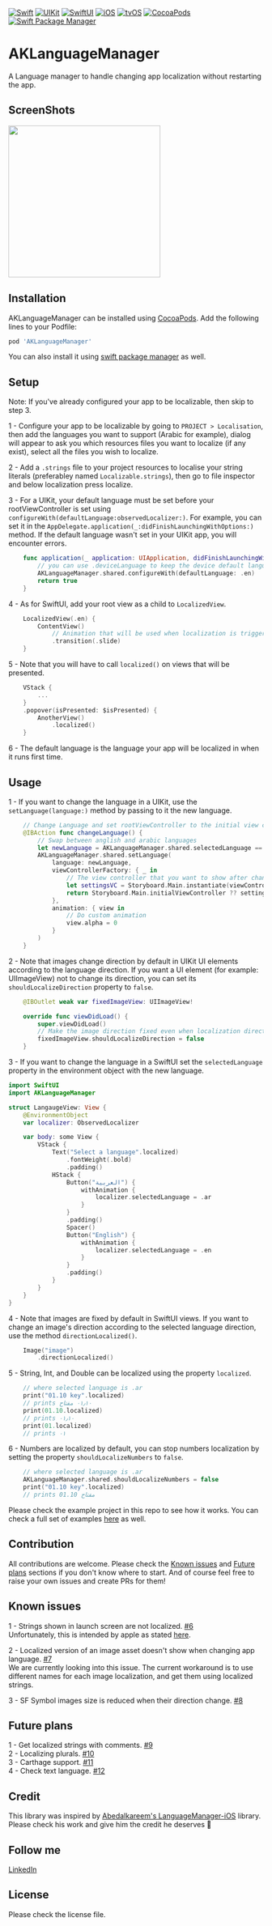 [![Swift](https://img.shields.io/badge/Swift-5.0+-orange?style=flat-square)](https://img.shields.io/badge/Swift-5.0+-Orange?style=flat-square)
[![UIKit](https://img.shields.io/badge/UIKit-Compatible-red?style=flat-square)](https://img.shields.io/badge/UIKit-Compatible-Red?style=flat-square)
[![SwiftUI](https://img.shields.io/badge/SwiftUI-Compatible-red?style=flat-square)](https://img.shields.io/badge/SwiftUI-Compatible-Red?style=flat-square)
[![iOS](https://img.shields.io/badge/iOS-Platform-blue?style=flat-square)](https://img.shields.io/badge/iOS-Platform-Blue?style=flat-square)
[![tvOS](https://img.shields.io/badge/tvOS-Platform-blue?style=flat-square)](https://img.shields.io/badge/tvOS-Platform-Blue?style=flat-square)
[![CocoaPods](https://img.shields.io/badge/CocoaPods-Support-yellow?style=flat-square)](https://img.shields.io/badge/CocoaPods-Support-Yellow?style=flat-square)
[![Swift Package Manager](https://img.shields.io/badge/Swift_Package_Manager-Support-yellow?style=flat-square)](https://img.shields.io/badge/Swift_Package_Manager-Support-Yellow?style=flat-square)

# AKLanguageManager

A Language manager to handle changing app localization without restarting the app.

## ScreenShots

<img src="https://raw.githubusercontent.com/AmrKoritem/AKLanguageManager/master/README/aklm-example.gif"  width="300">

## Installation

AKLanguageManager can be installed using [CocoaPods](https://cocoapods.org). Add the following lines to your Podfile:
```ruby
pod 'AKLanguageManager'
```

You can also install it using [swift package manager](https://developer.apple.com/documentation/xcode/adding_package_dependencies_to_your_app) as well.

## Setup

Note: If you've already configured your app to be localizable, then skip to step 3.

1 - Configure your app to be localizable by going to `PROJECT > Localisation`, then add the languages you want to support (Arabic for example), dialog will appear to ask you which resources files you want to localize (if any exist), select all the files you wish to localize.

2 - Add a `.strings` file to your project resources to localise your string literals (preferabley named `Localizable.strings`), then go to file inspector and below localization press localize.

3 - For a UIKit, your default language must be set before your rootViewController is set using `configureWith(defaultLanguage:observedLocalizer:)`. For example, you can set it in the `AppDelegate.application(_:didFinishLaunchingWithOptions:)` method. If the default language wasn't set in your UIKit app, you will encounter errors.
```swift
    func application(_ application: UIApplication, didFinishLaunchingWithOptions launchOptions: [UIApplication.LaunchOptionsKey: Any]?) -> Bool {
        // you can use .deviceLanguage to keep the device default language.
        AKLanguageManager.shared.configureWith(defaultLanguage: .en)
        return true
    }
```

4 - As for SwiftUI, add your root view as a child to `LocalizedView`.
```swift
    LocalizedView(.en) {
        ContentView()
            // Animation that will be used when localization is triggered.
            .transition(.slide)
    }
```

5 - Note that you will have to call `localized()` on views that will be presented.
```swift
    VStack {
        ...
    }
    .popover(isPresented: $isPresented) {
        AnotherView()
            .localized()
    }
```

6 - The default language is the language your app will be localized in when it runs first time.

## Usage

1 - If you want to change the language in a UIKit, use the `setLanguage(language:)` method by passing to it the new language.
```swift
    // Change Language and set rootViewController to the initial view controller
    @IBAction func changeLanguage() {
        // Swap between anglish and arabic languages
        let newLanguage = AKLanguageManager.shared.selectedLanguage == .en ? Language.ar : Language.en
        AKLanguageManager.shared.setLanguage(
            language: newLanguage,
            viewControllerFactory: { _ in
                // The view controller that you want to show after changing the language
                let settingsVC = Storyboard.Main.instantiate(viewController: SettingsViewController.self)
                return Storyboard.Main.initialViewController ?? settingsVC
            },
            animation: { view in
                // Do custom animation
                view.alpha = 0
            }
        )
    }
```

2 - Note that images change direction by default in UIKit UI elements according to the language direction. If you want a UI element (for example: UIImageView) not to change its direction, you can set its `shouldLocalizeDirection` property to `false`.
```swift
    @IBOutlet weak var fixedImageView: UIImageView!

    override func viewDidLoad() {
        super.viewDidLoad()
        // Make the image direction fixed even when localization direction change
        fixedImageView.shouldLocalizeDirection = false
    }
```

3 - If you want to change the language in a SwiftUI set the `selectedLanguage` property in the environment object with the new language.
```swift
import SwiftUI
import AKLanguageManager

struct LangaugeView: View {
    @EnvironmentObject
    var localizer: ObservedLocalizer

    var body: some View {
        VStack {
            Text("Select a language".localized)
                .fontWeight(.bold)
                .padding()
            HStack {
                Button("العربية") {
                    withAnimation {
                        localizer.selectedLanguage = .ar
                    }
                }
                .padding()
                Spacer()
                Button("English") {
                    withAnimation {
                        localizer.selectedLanguage = .en
                    }
                }
                .padding()
            }
        }
    }
}
```

4 - Note that images are fixed by default in SwiftUI views. If you want to change an image's direction according to the selected language direction, use the method `directionLocalized()`.
```swift
    Image("image")
        .directionLocalized()
```

5 - String, Int, and Double can be localized using the property `localized`.
```swift
    // where selected language is .ar
    print("01.10 key".localized)
    // prints ٠١٫١٠ مفتاح
    print(01.10.localized)
    // prints ٠١٫١٠
    print(01.localized)
    // prints ٠١
```

6 - Numbers are localized by default, you can stop numbers localization by setting the property `shouldLocalizeNumbers` to `false`.
```swift
    // where selected language is .ar
    AKLanguageManager.shared.shouldLocalizeNumbers = false
    print("01.10 key".localized)
    // prints 01.10 مفتاح
```

Please check the example project in this repo to see how it works. You can check a full set of examples [here](https://github.com/AmrKoritem/AKLibrariesExamples) as well.

## Contribution

All contributions are welcome. Please check the [Known issues](https://github.com/AmrKoritem/AKLanguageManager#known-issues) and [Future plans](https://github.com/AmrKoritem/AKLanguageManager#future-plans) sections if you don't know where to start. And of course feel free to raise your own issues and create PRs for them!

## Known issues

1 - Strings shown in launch screen are not localized. [#6](https://github.com/AmrKoritem/AKLanguageManager/issues/6)<br>
    Unfortunately, this is intended by apple as stated [here](https://developer.apple.com/design/human-interface-guidelines/patterns/launching/#:~:text=Avoid%20including%20text%20on%20your%20launch%20screen.).

2 - Localized version of an image asset doesn't show when changing app language. [#7](https://github.com/AmrKoritem/AKLanguageManager/issues/7)<br>
    We are currently looking into this issue. The current workaround is to use different names for each image localization, and get them using localized strings.
    
3 - SF Symbol images size is reduced when their direction change. [#8](https://github.com/AmrKoritem/AKLanguageManager/issues/8)<br>

## Future plans

1 - Get localized strings with comments. [#9](https://github.com/AmrKoritem/AKLanguageManager/issues/9)<br>
2 - Localizing plurals. [#10](https://github.com/AmrKoritem/AKLanguageManager/issues/10)<br>
3 - Carthage support. [#11](https://github.com/AmrKoritem/AKLanguageManager/issues/11)<br>
4 - Check text language. [#12](https://github.com/AmrKoritem/AKLanguageManager/issues/12)<br>

## Credit

This library was inspired by [Abedalkareem's LanguageManager-iOS](https://github.com/Abedalkareem/LanguageManager-iOS) library. Please check his work and give him the credit he deserves 🚀

## Follow me

[LinkedIn](https://www.linkedin.com/in/amr-koritem-976bb0125/)

## License

Please check the license file.
